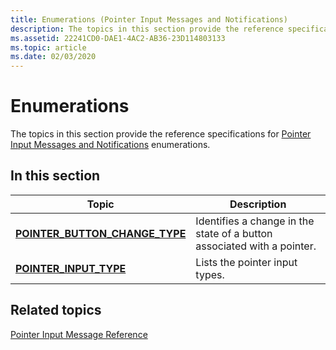 ```yaml
---
title: Enumerations (Pointer Input Messages and Notifications)
description: The topics in this section provide the reference specifications for Pointer Input Messages and Notifications enumerations.
ms.assetid: 22241CD0-DAE1-4AC2-AB36-23D114803133
ms.topic: article
ms.date: 02/03/2020
---
```


# Enumerations

The topics in this section provide the reference specifications for [Pointer Input Messages and Notifications](messages-and-notifications-portal.md) enumerations.

## In this section



| Topic                                                                          | Description                                                                        |
|--------------------------------------------------------------------------------|------------------------------------------------------------------------------------|
| [**POINTER_BUTTON_CHANGE_TYPE**](/previous-versions/windows/desktop/api)<br/> | Identifies a change in the state of a button associated with a pointer.<br/> |
| [**POINTER_INPUT_TYPE**](/previous-versions/windows/desktop/api)<br/>             | Lists the pointer input types.<br/>                                          |



 

## Related topics

<dl> <dt>

[Pointer Input Message Reference](wmpointer-reference.md)
</dt> </dl>

 

 





